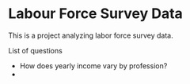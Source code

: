 # Labour Force Survey Data

This is a project analyzing labor force survey data.

List of questions

- How does yearly income vary by profession?
- 
